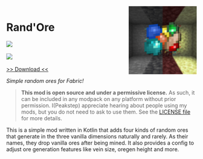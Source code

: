 <img src="icon.png" align="right" width="180px"/>

# Rand'Ore

[![](http://cf.way2muchnoise.eu/full_514716_downloads.svg)](https://www.curseforge.com/minecraft/mc-mods/randore)

[![](https://cf.way2muchnoise.eu/title/randore_Get_Today!.svg)](https://www.curseforge.com/minecraft/mc-mods/randore)

[>> Download <<](https://modrinth.com/mod/randore)

*Simple random ores for Fabric!*

> **This mod is open source and under a permissive license.** As such, it can be included in any modpack on any platform without prior permission. I(Peakstep) appreciate hearing about people using my mods, but you do not need to ask to use them. See the [LICENSE file](LICENSE) for more details.

This is a simple mod written in Kotlin that adds four kinds of random ores that generate in the three vanilla dimensions naturally and rarely. As their names, they drop vanilla ores after being mined. It also provides a config to adjust ore generation features like vein size, oregen height and more.
